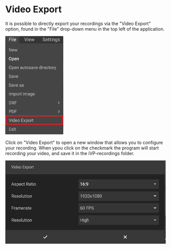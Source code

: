 # Video Export
  
It is possible to directly export your recordings via the "Video Export" option, found in the "File" drop-down menu in the top left of the application.

![](../../../.gitbook/assets/video-export.png)  

Click on "Video Export" to open a new window that allows you to configure your recording.
When ypou click on the checkmark the program will start recording your video, and save it in the iVP-recordings folder.

![](../../../.gitbook/assets/video-export-settings.png)  